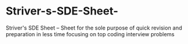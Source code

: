 # Striver-s-SDE-Sheet-
Striver's SDE Sheet – Sheet for the sole purpose of quick revision and preparation in less time focusing on top coding interview problems

